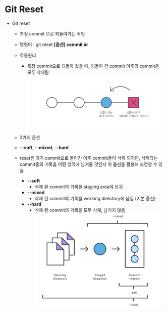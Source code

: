 # Git Reset

- Git reset
    - 특정 commit 으로 되돌아가는 작업
    - 명령어 : git reset **[옵션] commit id**
    - 작동원리
        - 특정 commit으로 되돌아 갔을 때, 되돌아 간 commit 이후의 commit은 모두 삭제됨
        ![alt text](/TIL/Git/img/gitreset.png)

    - 3가지 옵션
    - **--soft**, **--mixed**, **--hard**
    - reset은 과거 commit으로 돌아간 이후 commit들이 삭제 되지만, 삭제되는 commit들의 기록을 어떤 영역에 남겨둘 것인지 위 옵션을 활용해 조정할 수 있음
        - **--soft**
            - 삭제 된 commit의 기록을 staging area에 남김
        - **--mixed**
            - 삭제 된 commit의 기록을 working directory에 남김 (기본 옵션)
        - **--hard**
            - 삭제 된 commit의 기록을 모두 삭제, 남기지 않음
            ![alt text](/TIL/Git/img/resetoption.png)

    